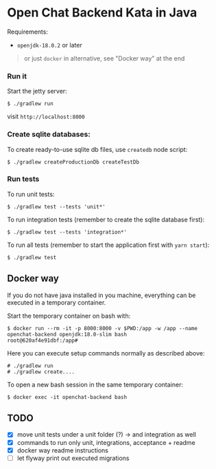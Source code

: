 # Open Chat Backend Kata in Java
Requirements:

- `openjdk-18.0.2` or later

> or just `docker` in alternative, see "Docker way" at the end

### Run it

Start the jetty server:

```
$ ./gradlew run
```

visit `http://localhost:8000`

### Create sqlite databases:

To create ready-to-use sqlite db files, use `createdb` node script:

```
$ ./gradlew createProductionDb createTestDb
```

### Run tests

To run unit tests:

```
$ ./gradlew test --tests 'unit*'
```

To run integration tests (remember to create the sqlite database first):

```
$ ./gradlew test --tests 'integration*'
```

To run all tests (remember to start the application first with `yarn start`):

```
$ ./gradlew test
```

## Docker way

If you do not have java installed in you machine, everything can be executed in a temporary container.

Start the temporary container on bash with:

```
$ docker run --rm -it -p 8000:8000 -v $PWD:/app -w /app --name openchat-backend openjdk:18.0-slim bash
root@620af4e91dbf:/app#
```

Here you can execute setup commands normally as described above:

```
# ./gradlew run
# ./gradlew create....
```

To open a new bash session in the same temporary container:

```
$ docker exec -it openchat-backend bash
```

## TODO

- [x] move unit tests under a unit folder (?) -> and integration as well
- [x] commands to run only unit, integrations, acceptance + readme
- [x] docker way readme instructions
- [ ] let flyway print out executed migrations
